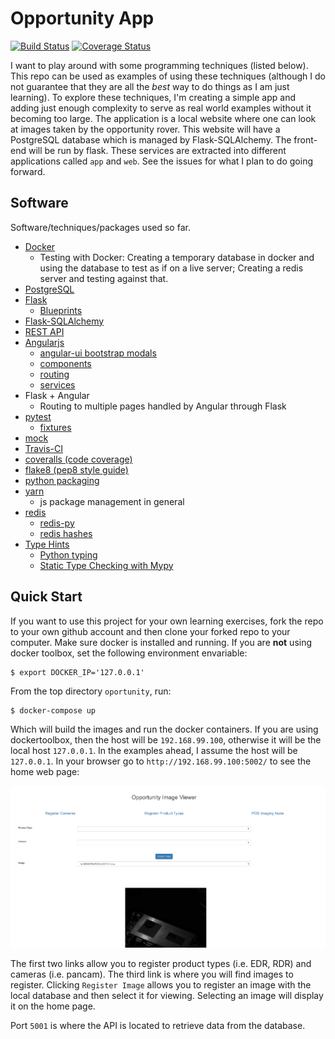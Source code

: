 # Opportunity App

[![Build Status](https://travis-ci.com/pbvarga1/opportunity.svg?branch=master)](https://travis-ci.com/pbvarga1/opportunity#)
[![Coverage Status](https://coveralls.io/repos/github/pbvarga1/opportunity/badge.svg?branch=master)](https://coveralls.io/github/pbvarga1/opportunity?branch=master)

I want to play around with some programming techniques (listed below). This
repo can be used as examples of using these techniques (although I do not
guarantee that they are all the *best* way to do things as I am just learning).
To explore these techniques, I'm creating a simple app and adding just enough
complexity to serve as real world examples without it becoming too large. The
application is a local website where one can look at images taken by the
opportunity rover. This website will have a PostgreSQL database which is
managed by Flask-SQLAlchemy. The front-end will be run by flask. These services
are extracted into different applications called ``app`` and ``web``. See the
issues for what I plan to do going forward.


## Software

Software/techniques/packages used so far.

* [Docker](https://docs.docker.com/)
    * Testing with Docker: Creating a temporary database in docker and using
      the database to test as if on a live server; Creating a redis server and
      testing against that.
* [PostgreSQL](https://www.postgresql.org/docs/)
* [Flask](http://flask.pocoo.org/)
    * [Blueprints](http://flask.pocoo.org/docs/1.0/blueprints/)
* [Flask-SQLAlchemy](http://flask-sqlalchemy.pocoo.org/2.3/)
* [REST API](https://en.wikipedia.org/wiki/Representational_state_transfer)
* [Angularjs](https://docs.angularjs.org/api)
    * [angular-ui bootstrap modals](https://angular-ui.github.io/bootstrap/#!#modal)
    * [components](https://docs.angularjs.org/guide/component)
    * [routing](https://docs.angularjs.org/tutorial/step_09)
    * [services](https://docs.angularjs.org/api/ng/type/angular.Module#service)
* Flask + Angular
    * Routing to multiple pages handled by Angular through Flask
* [pytest](https://docs.pytest.org/en/latest/contents.html)
    * [fixtures](https://docs.pytest.org/en/latest/fixture.html)
* [mock](https://docs.python.org/3/library/unittest.mock.html)
* [Travis-CI](https://docs.travis-ci.com/)
* [coveralls (code coverage)](https://docs.coveralls.io/)
* [flake8 (pep8 style guide)](http://flake8.pycqa.org/en/latest/)
* [python packaging](https://packaging.python.org/tutorials/packaging-projects/#creating-setup-py)
* [yarn](https://yarnpkg.com/en/)
    * js package management in general
* [redis](https://redis.io/)
    * [redis-py](https://redis-py.readthedocs.io/en/latest/)
    * [redis hashes](https://redis.io/topics/data-types#hashes)
* [Type Hints](https://www.python.org/dev/peps/pep-0484/)
    * [Python typing](https://docs.python.org/3.6/library/typing.html)
    * [Static Type Checking with Mypy](https://www.python.org/dev/peps/pep-0484/)


## Quick Start

If you want to use this project for your own learning exercises, fork the repo
to your own github account and then clone your forked repo to your computer.
Make sure docker is installed and running. If you are **not** using docker
toolbox, set the following environment envariable:

```shell
$ export DOCKER_IP='127.0.0.1'
```

 From the top directory ``oportunity``, run:

```shell
$ docker-compose up
```

Which will build the images and run the docker containers. If you are using
dockertoolbox, then the host will be ``192.168.99.100``, otherwise it will be
the local host ``127.0.0.1``. In the examples ahead, I assume the host will
be ``127.0.0.1``. In your browser go to ``http://192.168.99.100:5002/`` to
see the home web page:

![home page](homepage.jpg)

The first two links allow you to register product types (i.e. EDR, RDR) and
cameras (i.e. pancam). The third link is where you will find images to
register. Clicking ``Register Image`` allows you to register an image with the
local database and then select it for viewing. Selecting an image will display
it on the home page.

Port ``5001`` is where the API is located to retrieve data from the database.
